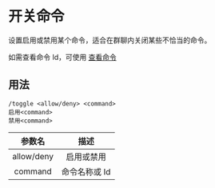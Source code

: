 # 开关命令

设置启用或禁用某个命令，适合在群聊内关闭某些不恰当的命令。

如需查看命令 Id，可使用 [查看命令](/module/CoreUtils/ShowCommands)

## 用法

```
/toggle <allow/deny> <command>
启用<command>
禁用<command>
```

|参数名|描述|
|:---:|:---:|
|allow/deny|启用或禁用|
|command|命令名称或 Id|